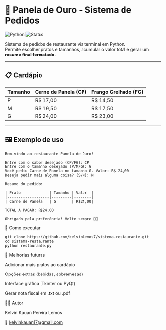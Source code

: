 # 🍲 Panela de Ouro - Sistema de Pedidos

![Python](https://img.shields.io/badge/Python-3.11-blue?style=flat-square)
![Status](https://img.shields.io/badge/Status-Completo-brightgreen?style=flat-square)

Sistema de pedidos de restaurante via terminal em Python.  
Permite escolher pratos e tamanhos, acumular o valor total e gerar um **resumo final formatado**.

---

## 📋 Cardápio

| Tamanho | Carne de Panela (CP) | Frango Grelhado (FG) |
|---------|---------------------|---------------------|
| P       | R$ 17,00            | R$ 14,50            |
| M       | R$ 19,50            | R$ 17,50            |
| G       | R$ 24,00            | R$ 23,00            |

---

## 🖼️ Exemplo de uso

```text
Bem-vindo ao restaurante Panela de Ouro!

Entre com o sabor desejado (CP/FG): CP
Entre com o tamanho desejado (P/M/G): G
Você pediu Carne de Panela no tamanho G. Valor: R$ 24,00
Deseja pedir mais alguma coisa? (S/N): N

Resumo do pedido:

| Prato             | Tamanho | Valor  |
|-------------------|---------|--------|
| Carne de Panela   | G       | R$24,00|

TOTAL A PAGAR: R$24,00

Obrigado pela preferência! Volte sempre 🍲🔥
```
🚀 Como executar

```
git clone https://github.com/kelvinlemos7/sistema-restaurante.git
cd sistema-restaurante
python restaurante.py
```

📌 Melhorias futuras

Adicionar mais pratos ao cardápio

Opções extras (bebidas, sobremesas)

Interface gráfica (Tkinter ou PyQt)

Gerar nota fiscal em .txt ou .pdf

👨‍💻 Autor

Kelvin Kauan Pereira Lemos

📧 kelvinkauan17@gmail.com
